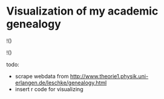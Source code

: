 # Visualization of my academic genealogy

!()

!()

todo:
* scrape webdata from http://www.theorie1.physik.uni-erlangen.de/leschke/genealogy.html
* insert r code for visualizing
